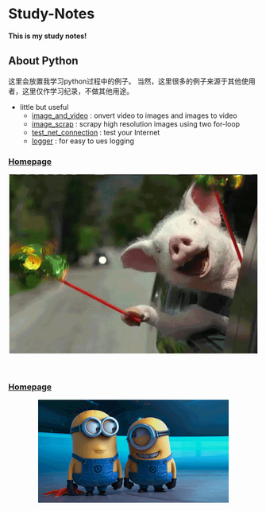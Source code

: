 # Study-Notes
**This is my study notes!**
## About Python
这里会放置我学习python过程中的例子。
当然，这里很多的例子来源于其他使用者，这里仅作学习纪录，不做其他用途。

* little but useful
  * [image_and_video](https://github.com/zllrunning/Study-Notes/blob/master/little%20but%20useful/image_and_video.py) : onvert video to images and images to video
  * [image_scrap](https://github.com/zllrunning/Study-Notes/blob/master/little%20but%20useful/image_scrapy.py) : scrapy high resolution images using two for-loop
  * [test_net_connection](https://github.com/zllrunning/Study-Notes/blob/master/little%20but%20useful/test_net_connection.py) : test your Internet
  * [logger](https://github.com/zllrunning/Study-Notes/blob/master/little%20but%20useful/log_utils.py) : for easy to ues logging
### [Homepage](https://github.com/zllrunning)
<p align="center">
	<a href="https://github.com/zllrunning">
    <img class="page-image" src="https://github.com/zllrunning/Study-Notes/blob/master/images/funny-pig.gif" >
	</a>
</p>


<br>  

### [Homepage](https://github.com/zllrunning)
<p align="center">
	<a href="https://github.com/zllrunning">
    <img class="page-image" src="https://github.com/zllrunning/Study-Notes/blob/master/images/giphy.gif" >
	</a>
</p>



